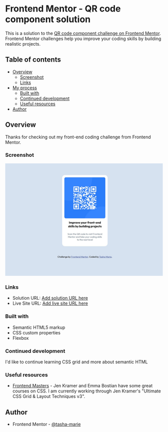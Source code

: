 # Frontend Mentor - QR code component solution

This is a solution to the [QR code component challenge on Frontend Mentor](https://www.frontendmentor.io/challenges/qr-code-component-iux_sIO_H). Frontend Mentor challenges help you improve your coding skills by building realistic projects. 

## Table of contents

- [Overview](#overview)
  - [Screenshot](#screenshot)
  - [Links](#links)
- [My process](#my-process)
  - [Built with](#built-with)
  - [Continued development](#continued-development)
  - [Useful resources](#useful-resources)
- [Author](#author)


## Overview
Thanks for checking out my front-end coding challenge from Frontend Mentor.

### Screenshot

![Screenshot for Frontend Mentor coding qr code component coding challenge](./images/qr-code-ss.jpg)

### Links

- Solution URL: [Add solution URL here](https://github.com/tasha-marie/qr-code-component)
- Live Site URL: [Add live site URL here](https://tasha-marie.github.io/qr-code-component/)

### Built with

- Semantic HTML5 markup
- CSS custom properties
- Flexbox

### Continued development

I'd like to continue learning CSS grid and more about semantic HTML

### Useful resources

- [Frontend Masters](https://www.frontendmasters.com) - Jen Kramer and Emma Bostian have some great courses on CSS. I am currently working through Jen Kramer's "Ultimate CSS Grid & Layout Techniques v3".

## Author

- Frontend Mentor - [@tasha-marie](https://www.frontendmentor.io/profile/tasha-marie)



